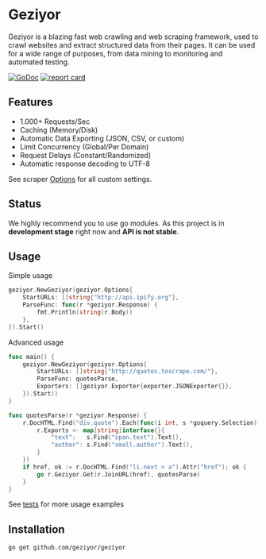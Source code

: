 # Geziyor
Geziyor is a blazing fast web crawling and web scraping framework, used to crawl websites and extract structured data from their pages. It can be used for a wide range of purposes, from data mining to monitoring and automated testing.   

[![GoDoc](https://godoc.org/github.com/geziyor/geziyor?status.svg)](https://godoc.org/github.com/geziyor/geziyor)
[![report card](https://goreportcard.com/badge/github.com/geziyor/geziyor)](http://goreportcard.com/report/geziyor/geziyor)

## Features
- 1.000+ Requests/Sec
- Caching (Memory/Disk)
- Automatic Data Exporting (JSON, CSV, or custom)
- Limit Concurrency (Global/Per Domain)
- Request Delays (Constant/Randomized)
- Automatic response decoding to UTF-8

See scraper [Options](https://godoc.org/github.com/geziyor/geziyor#Options) for all custom settings. 

## Status
We highly recommend you to use go modules. As this project is in **development stage** right now and **API is not stable**.

## Usage
Simple usage 

```go
geziyor.NewGeziyor(geziyor.Options{
    StartURLs: []string{"http://api.ipify.org"},
    ParseFunc: func(r *geziyor.Response) {
        fmt.Println(string(r.Body))
    },
}).Start()
```

Advanced usage

```go
func main() {
	geziyor.NewGeziyor(geziyor.Options{
		StartURLs: []string{"http://quotes.toscrape.com/"},
		ParseFunc: quotesParse,
		Exporters: []geziyor.Exporter{exporter.JSONExporter{}},
	}).Start()
}

func quotesParse(r *geziyor.Response) {
	r.DocHTML.Find("div.quote").Each(func(i int, s *goquery.Selection) {
		r.Exports <- map[string]interface{}{
			"text":   s.Find("span.text").Text(),
			"author": s.Find("small.author").Text(),
		}
	})
	if href, ok := r.DocHTML.Find("li.next > a").Attr("href"); ok {
		go r.Geziyor.Get(r.JoinURL(href), quotesParse)
	}
}
```

See [tests](https://github.com/geziyor/geziyor/blob/master/geziyor_test.go) for more usage examples

## Installation

    go get github.com/geziyor/geziyor
